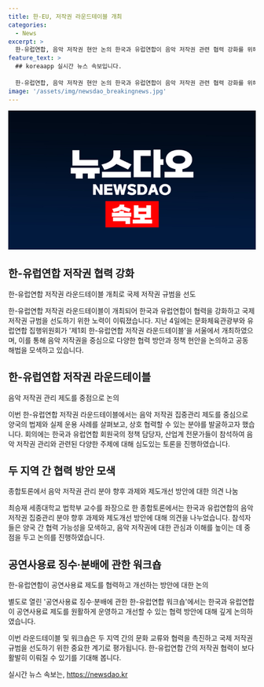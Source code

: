 ```yaml
---
title: 한-EU, 저작권 라운드테이블 개최
categories:
  - News
excerpt: >
  한-유럽연합, 음악 저작권 현안 논의 한국과 유럽연합이 음악 저작권 관련 협력 강화를 위해 ‘한-유럽연합 저작권 라운드테이블’을 개최했다. 회의는 국제 저작권 규범을 선도하기 위한 것으로, 음악 저작권 집중관리를 중점으로 다루었으며 각국의 정책 담당자와 산업계 전문가들이 참석했다. 이를 통해 음악 저작권 분야의 협력 방안과 개선을 논의하고 있으며, 이번 회의를 통해 더 나은 국제 저작권 규범을 선도해 나갈 예정이다.
feature_text: >
  ## koreaapp 실시간 뉴스 속보입니다.

  한-유럽연합, 음악 저작권 현안 논의 한국과 유럽연합이 음악 저작권 관련 협력 강화를 위해 ‘한-유럽연합 저작권 라운드테이블’을 개최했다. 회의는 국제 저작권 규범을 선도하기 위한 것으로, 음악 저작권 집중관리를 중점으로 다루었으며 각국의 정책 담당자와 산업계 전문가들이 참석했다. 이를 통해 음악 저작권 분야의 협력 방안과 개선을 논의하고 있으며, 이번 회의를 통해 더 나은 국제 저작권 규범을 선도해 나갈 예정이다.
image: '/assets/img/newsdao_breakingnews.jpg'
---
```


<p><img src="/assets/img/newsdao_breakingnews.jpg" alt="koreaapp 속보" /></p>

<h2 data-ke-size="size26">한-유럽연합 저작권 협력 강화</h2>

<p data-ke-size="size16">한-유럽연합 저작권 라운드테이블 개최로 국제 저작권 규범을 선도</p>

<p>한-유럽연합 저작권 라운드테이블이 개최되어 한국과 유럽연합이 협력을 강화하고 국제 저작권 규범을 선도하기 위한 노력이 이뤄졌습니다. 지난 4일에는 문화체육관광부와 유럽연합 집행위원회가 '제1회 한-유럽연합 저작권 라운드테이블'을 서울에서 개최하였으며, 이를 통해 음악 저작권을 중심으로 다양한 협력 방안과 정책 현안을 논의하고 공동 해법을 모색하고 있습니다.</p>

<h2 data-ke-size="size26">한-유럽연합 저작권 라운드테이블</h2>

<p data-ke-size="size16">음악 저작권 관리 제도를 중점으로 논의</p>

<p>이번 한-유럽연합 저작권 라운드테이블에서는 음악 저작권 집중관리 제도를 중심으로 양국의 법제와 실제 운용 사례를 살펴보고, 상호 협력할 수 있는 분야를 발굴하고자 했습니다. 회의에는 한국과 유럽연합 회원국의 정책 담당자, 산업계 전문가들이 참석하여 음악 저작권 관리와 관련된 다양한 주제에 대해 심도있는 토론을 진행하였습니다.</p>

<h2 data-ke-size="size26">두 지역 간 협력 방안 모색</h2>

<p data-ke-size="size16">종합토론에서 음악 저작권 관리 분야 향후 과제와 제도개선 방안에 대한 의견 나눔</p>

<p>최승재 세종대학교 법학부 교수를 좌장으로 한 종합토론에서는 한국과 유럽연합의 음악 저작권 집중관리 분야 향후 과제와 제도개선 방안에 대해 의견을 나누었습니다. 참석자들은 양국 간 협력 가능성을 모색하고, 음악 저작권에 대한 관심과 이해를 높이는 데 중점을 두고 논의를 진행하였습니다.</p>

<h2 data-ke-size="size26">공연사용료 징수·분배에 관한 워크숍</h2>

<p data-ke-size="size16">한-유럽연합이 공연사용료 제도를 협력하고 개선하는 방안에 대한 논의</p>

<p>별도로 열린 '공연사용료 징수·분배에 관한 한-유럽연합 워크숍'에서는 한국과 유럽연합이 공연사용료 제도를 원활하게 운영하고 개선할 수 있는 협력 방안에 대해 깊게 논의하였습니다.</p>

<p>이번 라운드테이블 및 워크숍은 두 지역 간의 문화 교류와 협력을 촉진하고 국제 저작권 규범을 선도하기 위한 중요한 계기로 평가됩니다. 한-유럽연합 간의 저작권 협력이 보다 활발히 이뤄질 수 있기를 기대해 봅니다.</p>
실시간 뉴스 속보는, <a href="https://newsdao.kr" rel="dofollow">https://newsdao.kr</a>


